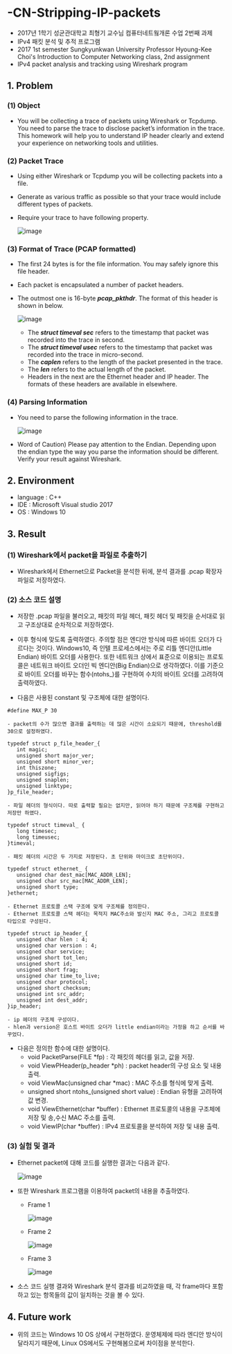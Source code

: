 # -CN-Stripping-IP-packets
 - 2017년 1학기 성균관대학교 최형기 교수님 컴퓨터네트웤개론 수업 2번째 과제
 - IPv4 패킷 분석 및 추적 프로그램
 - 2017 1st semester Sungkyunkwan University Professor Hyoung-Kee Choi's Introduction to Computer Networking class, 2nd assignment
 - IPv4 packet analysis and tracking using Wireshark program

## 1. Problem
### (1) Object
 - You will be collecting a trace of packets using Wireshark or Tcpdump. You need to parse the trace to disclose packet’s information in the trace. This homework will help you to understand IP header clearly and extend your experience on networking tools and utilities.
   
### (2) Packet Trace
 - Using either Wireshark or Tcpdump you will be collecting packets into a file. 
 - Generate as various traffic as possible so that your trace would include different types of packets. 
 - Require your trace to have following property.
 
   ![image](https://user-images.githubusercontent.com/26705935/40837438-6a35b878-65d5-11e8-9920-49d08d87b557.png)
   
### (3) Format of Trace (PCAP formatted)
 - The first 24 bytes is for the file information. You may safely ignore this file header. 
 - Each packet is encapsulated a number of packet headers. 
 - The outmost one is 16-byte ***pcap_pkthdr***. The format of this header is shown in below.
 
   ![image](https://user-images.githubusercontent.com/26705935/40837520-acfb82e6-65d5-11e8-8961-7ef6fdb31601.png)
 
   - The ***struct timeval sec*** refers to the timestamp that packet was recorded into the trace in second. 
   - The ***struct timeval usec*** refers to the timestamp that packet was recorded into the trace in micro-second. 
   - The ***caplen*** refers to the length of the packet presented in the trace. 
   - The ***len*** refers to the actual length of the packet. 
   - Headers in the next are the Ethernet header and IP header. The formats of these headers are available in elsewhere.
   
### (4) Parsing Information
 - You need to parse the following information in the trace.
 
   ![image](https://user-images.githubusercontent.com/26705935/40837694-3e413cc8-65d6-11e8-81e3-cf22a61ed464.png)
   
 - Word of Caution) Please pay attention to the Endian. Depending upon the endian type the way you parse the information should be different. Verify your result against Wireshark.
 
## 2. Environment
 - language : C++
 - IDE : Microsoft Visual studio 2017
 - OS : Windows 10
 
## 3. Result
### (1) Wireshark에서 packet을 파일로 추출하기
 - Wireshark에서 Ethernet으로 Packet을 분석한 뒤에, 분석 결과를 .pcap 확장자 파일로 저장하였다.
 
### (2) 소스 코드 설명
 - 저장한 .pcap 파일을 불러오고, 패킷의 파일 헤더, 패킷 헤더 및 패킷을 순서대로 읽고 구조상대로 순차적으로 저장하였다.
 - 이후 형식에 맞도록 출력하였다. 주의할 점은 엔디안 방식에 따른 바이트 오더가 다르다는 것이다. Windows10, 즉 인텔 프로세스에서는 주로 리틀 엔디안(Little Endian) 바이트 오더를 사용한다. 또한 네트워크 상에서 표준으로 이용되는 프로토콜은 네트워크 바이트 오더인 빅 엔디안(Big Endian)으로 생각하였다. 이를 기준으로 바이트 오더를 바꾸는 함수(ntohs_)를 구현하여 수치의 바이트 오더를 고려하여 출력하였다.
 
 - 다음은 사용된 constant 및 구조체에 대한 설명이다.
 
 ```
 #define MAX_P 30
 
 - packet의 수가 많으면 결과를 출력하는 데 많은 시간이 소요되기 때문에, threshold를 30으로 설정하였다.
 ```
 
 ```
 typedef struct p_file_header_{
	int magic;
	unsigned short major_ver;
	unsigned short minor_ver;
	int thiszone;
	unsigned sigfigs;
	unsigned snaplen;
	unsigned linktype;
}p_file_header;

 - 파일 헤더의 형식이다. 따로 출력할 필요는 없지만, 읽어야 하기 때문에 구조체를 구현하고 저장만 하였다.
 ```

 ```
 typedef struct timeval_ {
	long timesec;
	long timeusec;
}timeval;

 - 패킷 헤더의 시간은 두 가지로 저장된다. 초 단위와 마이크로 초단위이다.
 ```

 ```
typedef struct ethernet_ {
	unsigned char dest_mac[MAC_ADDR_LEN];
	unsigned char src_mac[MAC_ADDR_LEN];
	unsigned short type;
}ethernet;
 
 - Ethernet 프로토콜 스택 구조에 맞게 구조체를 정의한다. 
 - Ethernet 프로토콜 스택 헤더는 목적지 MAC주소와 발신지 MAC 주소, 그리고 프로토콜 타입으로 구성된다.
 ```

 ```
typedef struct ip_header_{
	unsigned char hlen : 4;
	unsigned char version : 4;
	unsigned char service;
	unsigned short tot_len;
	unsigned short id;
	unsigned short frag;
	unsigned char time_to_live;
	unsigned char protocol;
	unsigned short checksum;
	unsigned int src_addr;
	unsigned int dest_addr;
}ip_header;

 - ip 헤더의 구조체 구성이다. 
 - hlen과 version은 호스트 바이트 오더가 little endian이라는 가정을 하고 순서를 바꾸었다.
 ```
 
 - 다음은 정의한 함수에 대한 설명이다.
   - void PacketParse(FILE *fp) : 각 패킷의 헤더를 읽고, 값을 저장.
   - void ViewPHeader(p_header *ph) : packet header의 구성 요소 및 내용 출력.
   - void ViewMac(unsigned char *mac) : MAC 주소를 형식에 맞게 출력.
   - unsigned short ntohs_(unsigned short value) : Endian 유형을 고려하여 값 변경.
   - void ViewEthernet(char *buffer) : Ethernet 프로토콜의 내용을 구조체에 저장 및 송,수신 MAC 주소를 출력.
   - void ViewIP(char *buffer) : IPv4 프로토콜을 분석하여 저장 및 내용 출력.
   
### (3) 실험 및 결과
 - Ethernet packet에 대해 코드를 실행한 결과는 다음과 같다.
 
   ![image](https://user-images.githubusercontent.com/26705935/40839300-e5d21196-65dc-11e8-8133-c2b3a09aef35.png)
 
 - 또한 Wireshark 프로그램을 이용하여 packet의 내용을 추출하였다.
   - Frame 1
 
     ![image](https://user-images.githubusercontent.com/26705935/40839329-05297ade-65dd-11e8-9081-8fc3bc4a2999.png)
   
   - Frame 2
   
     ![image](https://user-images.githubusercontent.com/26705935/40839361-2ee1fa2c-65dd-11e8-9820-95b95a229ac6.png)
   
   - Frame 3
   
     ![image](https://user-images.githubusercontent.com/26705935/40839367-36997dd0-65dd-11e8-8bcc-a9b1dc54a957.png)
   
 - 소스 코드 실행 결과와 Wireshark 분석 결과를 비교하였을 때, 각 frame마다 포함하고 있는 항목들의 값이 일치하는 것을 볼 수 있다.
 
## 4. Future work
 - 위의 코드는 Windows 10 OS 상에서 구현하였다. 운영체제에 따라 엔디안 방식이 달라지기 때문에, Linux OS에서도 구현해봄으로써 차이점을 분석한다.
